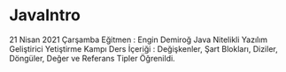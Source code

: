 # JavaIntro
21 Nisan 2021 Çarşamba
Eğitmen : Engin Demiroğ
Java Nitelikli Yazılım Geliştirici Yetiştirme Kampı
Ders İçeriği : Değişkenler, Şart Blokları, Diziler, Döngüler, Değer ve Referans Tipler Öğrenildi. 
